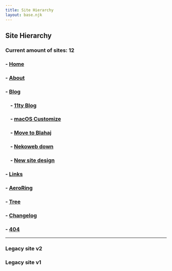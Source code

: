 ```yaml
---
title: Site Hierarchy
layout: base.njk
---
```


## Site Hierarchy
### **Current amount of sites:** 12

### - [Home](/)
### - [About](/about/)
### - [Blog](/blog/)
### &nbsp;&nbsp;&nbsp;&nbsp;- [11ty Blog](/blog/posts/11ty-blog/)
### &nbsp;&nbsp;&nbsp;&nbsp;- [macOS Customize](/blog/posts/macos-customize/)
### &nbsp;&nbsp;&nbsp;&nbsp;- [Move to Blahaj](/blog/posts/move-to-blahaj/)
### &nbsp;&nbsp;&nbsp;&nbsp;- [Nekoweb down](/blog/posts/nekoweb-down/)
### &nbsp;&nbsp;&nbsp;&nbsp;- [New site design](/blog/posts/new-site-design/)
### - [Links](/links/)
### - [AeroRing](/aeroring/)
### - [Tree](/tree/)
### - [Changelog](/changelog/)
### - [404](/404/)

----

### Legacy site v2

### Legacy site v1
